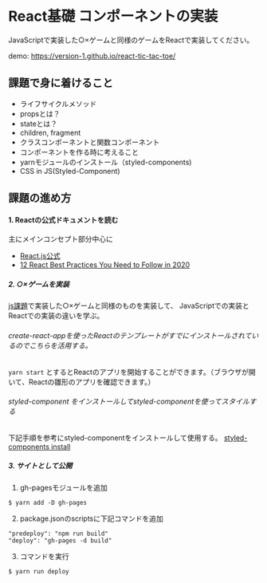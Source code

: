 

# React基礎 コンポーネントの実装

JavaScriptで実装した○×ゲームと同様のゲームをReactで実装してください。

demo: https://version-1.github.io/react-tic-tac-toe/

## 課題で身に着けること

- ライフサイクルメソッド
- propsとは？
- stateとは？
- children, fragment
- クラスコンポーネントと関数コンポーネント
- コンポーネントを作る時に考えること
- yarnモジュールのインストール（styled-components)
- CSS in JS(Styled-Component)

## 課題の進め方

#### 1. Reactの公式ドキュメントを読む

主にメインコンセプト部分中心に

- [React.js公式](https://ja.reactjs.org/docs/hello-world.html)
- [12 React Best Practices You Need to Follow in 2020](https://www.codeinwp.com/blog/react-best-practices/)

##### 2. ○×ゲームを実装

[js課題](https://github.com/version-1/js-tic-tac-toe)で実装した○×ゲームと同様のものを実装して、
JavaScriptでの実装とReactでの実装の違いを学ぶ。

###### create-react-appを使ったReactのテンプレートがすでにインストールされているのでこちらを活用する。

`yarn start` とするとReactのアプリを開始することができます。（ブラウザが開いて、Reactの雛形のアプリを確認できます。）

###### styled-component をインストールしてstyled-componentを使ってスタイルする

下記手順を参考にstyled-componentをインストールして使用する。
[styled-components install](https://styled-components.com/docs/basics#installation)

##### 3. サイトとして公開

1. gh-pagesモジュールを追加

```
$ yarn add -D gh-pages
```

2. package.jsonのscriptsに下記コマンドを追加

```
"predeploy": "npm run build"
"deploy": "gh-pages -d build"
```

3. コマンドを実行

```
$ yarn run deploy
```
